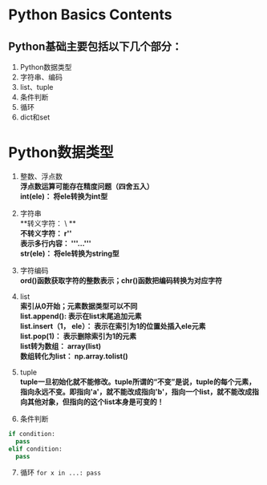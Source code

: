 # Python Basics Contents  
## Python基础主要包括以下几个部分：
  1. Python数据类型
  2. 字符串、编码
  3. list、tuple
  4. 条件判断
  5. 循环
  6. dict和set


# Python数据类型  
1. 整数、浮点数  
**浮点数运算可能存在精度问题（四舍五入）**  
**int(ele)：  将ele转换为int型**
  
2. 字符串  
**转义字符：  \ **  
**不转义字符：   r''**  
**表示多行内容：  '''...'''**  
**str(ele)：  将ele转换为string型**  

3. 字符编码  
**ord()函数获取字符的整数表示；chr()函数把编码转换为对应字符**
  
4. list  
**索引从0开始；元素数据类型可以不同**  
**list.append(): 表示在list末尾追加元素**  
**list.insert（1， ele）： 表示在索引为1的位置处插入ele元素**  
**list.pop(1)： 表示删除索引为1的元素**  
**list转为数组：  array(list)**  
**数组转化为list： np.array.tolist()**

5. tuple  
**tuple一旦初始化就不能修改。tuple所谓的“不变”是说，tuple的每个元素，指向永远不变。即指向'a'，就不能改成指向'b'，指向一个list，就不能改成指向其他对象，但指向的这个list本身是可变的！**

6. 条件判断  
  ```python
  if condition:  
    pass  
  elif condition:  
    pass
  ```
 
 7. 循环
  `for x in ...:
      pass`
 
 
 
 
 
 
 
 
 
 
 
 
 
 
 
 
 
 
 
